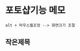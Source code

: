 # 포토샵기능 메모

```
alt + 마우스훨조정 --> 화면크기 조절
```

## 작은제목

<img scr="https://tjghwns93.github.io/img/ph.png">
